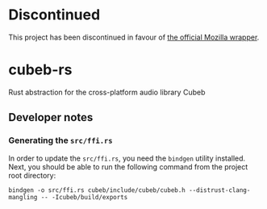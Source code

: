 # Discontinued

This project has been discontinued in favour of [the official Mozilla wrapper](https://github.com/djg/cubeb-rs).

# cubeb-rs

Rust abstraction for the cross-platform audio library Cubeb 

## Developer notes

### Generating the `src/ffi.rs`

In order to update the `src/ffi.rs`, you need the `bindgen` utility installed.
Next, you should be able to  run the following command from the project root
directory:

`bindgen -o src/ffi.rs cubeb/include/cubeb/cubeb.h --distrust-clang-mangling -- -Icubeb/build/exports`
